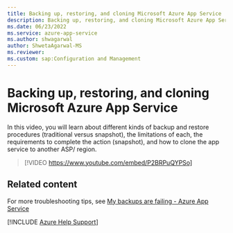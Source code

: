 ```yaml
---
title: Backing up, restoring, and cloning Microsoft Azure App Service
description: Backing up, restoring, and cloning Microsoft Azure App Service
ms.date: 06/23/2022
ms.service: azure-app-service
ms.author: shwagarwal
author: ShwetaAgarwal-MS
ms.reviewer: 
ms.custom: sap:Configuration and Management
---
```

# Backing up, restoring, and cloning Microsoft Azure App Service

In this video, you will learn about different kinds of backup and restore procedures (traditional versus snapshot), the limitations of each, the requirements to complete the action (snapshot), and how to clone the app service to another ASP/ region.

> [!VIDEO https://www.youtube.com/embed/P2BRPuQYPSo]

## Related content

For more troubleshooting tips, see [My backups are failing - Azure App Service](https://azure.github.io/AppService/2018/01/02/My-Backups-are-failing%2c-Let%27s-open-a-support-ticket.html)

[!INCLUDE [Azure Help Support](../../includes/azure-help-support.md)]
